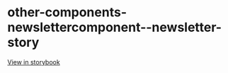 # other-components-newslettercomponent--newsletter-story

[View in storybook](https://raw.githack.com/Independent-Digital-News-and-Media-Ltd/standard-pwamp-sb/PR-920-sb/index.html?path=/story/other-components-newslettercomponent--newsletter-story)